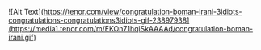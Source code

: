 ![Alt Text](https://tenor.com/view/congratulation-boman-irani-3idiots-congratulations-congratulations3idiots-gif-23897938](https://media1.tenor.com/m/EKOn71hqiSkAAAAd/congratulation-boman-irani.gif)
